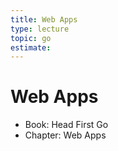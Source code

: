 ```yaml
---
title: Web Apps
type: lecture
topic: go
estimate:
---
```


# Web Apps

- Book: Head First Go
- Chapter: Web Apps
